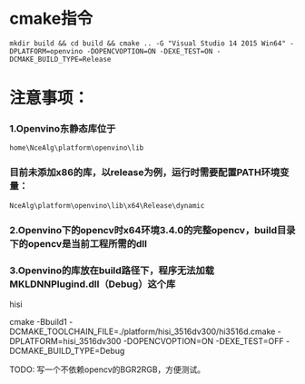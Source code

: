 # cmake指令

```shell
mkdir build && cd build && cmake .. -G "Visual Studio 14 2015 Win64" -DPLATFORM=openvino -DOPENCVOPTION=ON -DEXE_TEST=ON -DCMAKE_BUILD_TYPE=Release
```

# 注意事项：

### 1.Openvino东静态库位于

```shell
home\NceAlg\platform\openvino\lib
```

### 目前未添加x86的库，以release为例，运行时需要配置PATH环境变量：

```
NceAlg\platform\openvino\lib\x64\Release\dynamic
```

### 2.Openvino下的opencv时x64环境3.4.0的完整opencv，build目录下的opencv是当前工程所需的dll

### 3.Openvino的库放在build路径下，程序无法加载MKLDNNPlugind.dll（Debug）这个库


hisi

cmake -Bbuild1 -DCMAKE_TOOLCHAIN_FILE=./platform/hisi_3516dv300/hi3516d.cmake -DPLATFORM=hisi_3516dv300 -DOPENCVOPTION=ON -DEXE_TEST=OFF -DCMAKE_BUILD_TYPE=Debug



TODO:
写一个不依赖opencv的BGR2RGB，方便测试。




